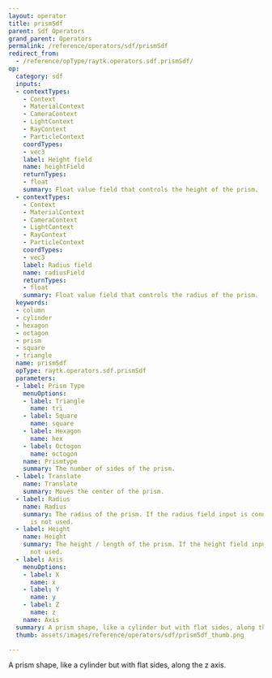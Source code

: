 ```yaml
---
layout: operator
title: prismSdf
parent: Sdf Operators
grand_parent: Operators
permalink: /reference/operators/sdf/prismSdf
redirect_from:
  - /reference/opType/raytk.operators.sdf.prismSdf/
op:
  category: sdf
  inputs:
  - contextTypes:
    - Context
    - MaterialContext
    - CameraContext
    - LightContext
    - RayContext
    - ParticleContext
    coordTypes:
    - vec3
    label: Height field
    name: heightField
    returnTypes:
    - float
    summary: Float value field that controls the height of the prism.
  - contextTypes:
    - Context
    - MaterialContext
    - CameraContext
    - LightContext
    - RayContext
    - ParticleContext
    coordTypes:
    - vec3
    label: Radius field
    name: radiusField
    returnTypes:
    - float
    summary: Float value field that controls the radius of the prism.
  keywords:
  - column
  - cylinder
  - hexagon
  - octagon
  - prism
  - square
  - triangle
  name: prismSdf
  opType: raytk.operators.sdf.prismSdf
  parameters:
  - label: Prism Type
    menuOptions:
    - label: Triangle
      name: tri
    - label: Square
      name: square
    - label: Hexagon
      name: hex
    - label: Octogon
      name: octogon
    name: Prismtype
    summary: The number of sides of the prism.
  - label: Translate
    name: Translate
    summary: Moves the center of the prism.
  - label: Radius
    name: Radius
    summary: The radius of the prism. If the radius field input is connected, this
      is not used.
  - label: Height
    name: Height
    summary: The height / length of the prism. If the height field input, this is
      not used.
  - label: Axis
    menuOptions:
    - label: X
      name: x
    - label: Y
      name: y
    - label: Z
      name: z
    name: Axis
  summary: A prism shape, like a cylinder but with flat sides, along the z axis.
  thumb: assets/images/reference/operators/sdf/prismSdf_thumb.png

---
```



A prism shape, like a cylinder but with flat sides, along the z axis.